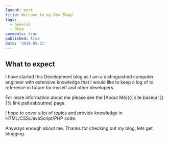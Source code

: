 ```yaml
---
layout: post
title: Welcome to my Dev Blog!
tags:
  - General
  - Blog
comments: true
published: true
date: '2019-05-21'
---
```

## What to expect

I have started this Development blog as I am a distinguished computer engineer with extensive knowledge that I would like to keep a log of to reference in future for myself and other developers. 
<!--more-->
For more information about me please see the [About Me]({{ site.baseurl }}{% link path/aboutme) page.

I hope to cover a lot of topics and provide knowledge in HTML/CSS/JavaScript/PHP code.

Anyways enough about me.
Thanks for checking out my blog, lets get blogging.
